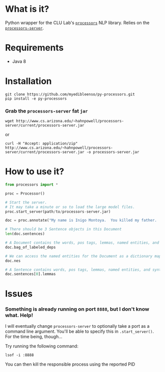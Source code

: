# What is it?
Python wrapper for the CLU Lab's [`processors`](http://github.com/clulab/processors) NLP library.  Relies on the [`processors-server`](http://github.com/myedibleenso/processors-server).

# Requirements
- Java 8

# Installation

```
git clone https://github.com/myedibleenso/py-processors.git
pip install -e py-processors
```

### Grab the `processors-server` fat `jar`

```
wget http://www.cs.arizona.edu/~hahnpowell/processors-server/current/processors-server.jar
```

or
```
curl -H "Accept: application/zip" http://www.cs.arizona.edu/~hahnpowell/processors-server/current/processors-server.jar -o processors-server.jar
```

# How to use it?

```python
from processors import *

proc = Processor()

# Start the server.
# It may take a minute or so to load the large model files.
proc.start_server(path/to/processors-server.jar)

doc = proc.annotate("My name is Inigo Montoya.  You killed my father.  Prepare to die.")

# There should be 3 Sentence objects in this Document
len(doc.sentences)

# A Document contains the words, pos tags, lemmas, named entities, and syntactic dependencies of its component Sentences
doc.bag_of_labeled_deps

# We can access the named entities for the Document as a dictionary mapping an NE label -> list of named entities
doc.nes

# A Sentence contains words, pos tags, lemmas, named entities, and syntactic dependencies
doc.sentences[0].lemmas
```

# Issues
### Something is already running on port `8888`, but I don't know what.  Help!

I will eventually change `processors-server` to optionally take a port as a command line argument.  You'll be able to specify this in `.start_server()`.  For the time being, though...

Try running the following command:

```
lsof -i :8888
```
You can then kill the responsible process using the reported PID
